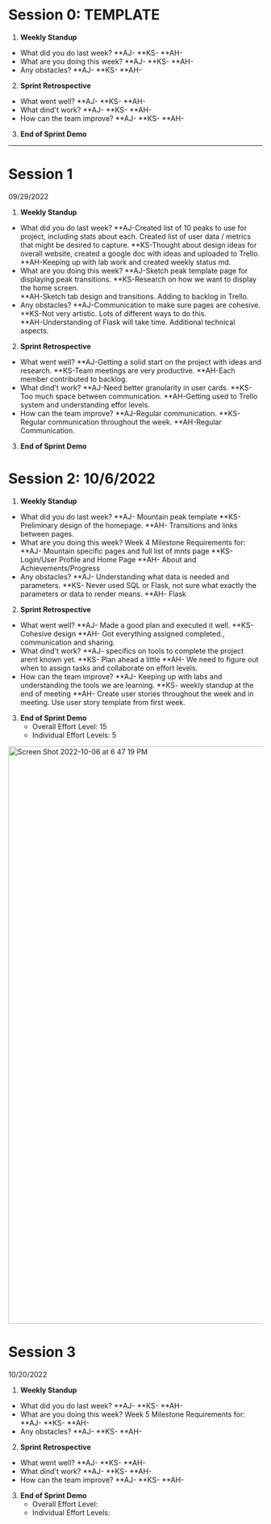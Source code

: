 # Session 0: TEMPLATE

1. **Weekly Standup**
  * What did you do last week?
    **AJ-
    **KS-
    **AH-
  * What are you doing this week?
    **AJ-
    **KS-
    **AH-
  * Any obstacles?
    **AJ-
    **KS-
    **AH-
    
2. **Sprint Retrospective**
  * What went well?
    **AJ-
    **KS-
    **AH-
  * What dind't work?
    **AJ-
    **KS-
    **AH-
  * How can the team improve?
    **AJ-
    **KS-
    **AH-

3. **End of Sprint Demo**
___

# Session 1
09/29/2022

1. **Weekly Standup**
  * What did you do last week?
    **AJ-Created list of 10 peaks to use for project, including stats about each.  Created list of user data / metrics that might be desired to capture.
    **KS-Thought about design ideas for overall website, created a google doc with ideas and uploaded to Trello.
    **AH-Keeping up with lab work and created weekly status md.
  * What are you doing this week?
    **AJ-Sketch peak template page for displaying peak transitions.
    **KS-Research on how we want to display the home screen.  
    **AH-Sketch tab design and transitions.  Adding to backlog in Trello.
  * Any obstacles?
    **AJ-Communication to make sure pages are cohesive.
    **KS-Not very artistic.  Lots of different ways to do this.  
    **AH-Understanding of Flask will take time.  Additional technical aspects.
    
2. **Sprint Retrospective**
  * What went well?
    **AJ-Getting a solid start on the project with ideas and research.
    **KS-Team meetings are very productive.
    **AH-Each member contributed to backlog. 
  * What dind't work?
    **AJ-Need better granularity in user cards.
    **KS-Too much space between communication.
    **AH-Getting used to Trello system and understanding effor levels.
  * How can the team improve?
    **AJ-Regular communication.
    **KS-Regular communication throughout the week.
    **AH-Regular Communication.
  
3. **End of Sprint Demo**

# Session 2: 10/6/2022

1. **Weekly Standup**
  * What did you do last week?
    **AJ- Mountain peak template
    **KS- Preliminary design of the homepage.
    **AH- Transitions and links between pages.
  * What are you doing this week?
       Week 4 Milestone Requirements for:
    **AJ- Mountain specific pages and full list of mnts page
    **KS- Login/User Profile and Home Page
    **AH- About and Achievements/Progress
  * Any obstacles?
    **AJ- Understanding what data is needed and parameters.
    **KS- Never used SQL or Flask, not sure what exactly the parameters or data to render means.
    **AH- Flask
    
2. **Sprint Retrospective**
  * What went well?
    **AJ- Made a good plan and executed it well.
    **KS- Cohesive design
    **AH- Got everything assigned completed., communication and sharing.
  * What dind't work?
    **AJ- specifics on tools to complete the project arent known yet.
    **KS- Plan ahead a little
    **AH- We need to figure out when to assign tasks and collaborate on effort levels.
  * How can the team improve?
    **AJ- Keeping up with labs and understanding the tools we are learning.
    **KS- weekly standup at the end of meeting
    **AH- Create user stories throughout the week and in meeting. Use user story template from first week.

3. **End of Sprint Demo**
   * Overall Effort Level: 15
   * Individual Effort Levels: 5
<img width="1145" alt="Screen Shot 2022-10-06 at 6 47 19 PM" src="https://user-images.githubusercontent.com/112372198/194443237-eec50941-4e49-4e5b-9226-3f048a100c1b.png">

# Session 3
10/20/2022

1. **Weekly Standup**
  * What did you do last week?
    **AJ- 
    **KS- 
    **AH- 
  * What are you doing this week?
       Week 5 Milestone Requirements for:
    **AJ- 
    **KS- 
    **AH- 
  * Any obstacles?
    **AJ- 
    **KS- 
    **AH- 
    
2. **Sprint Retrospective**
  * What went well?
    **AJ- 
    **KS- 
    **AH- 
  * What dind't work?
    **AJ- 
    **KS- 
    **AH- 
  * How can the team improve?
    **AJ- 
    **KS- 
    **AH- 

3. **End of Sprint Demo**
   * Overall Effort Level: 
   * Individual Effort Levels: 
